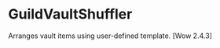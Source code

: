 GuildVaultShuffler
==================

Arranges vault items using user-defined template. [Wow 2.4.3]